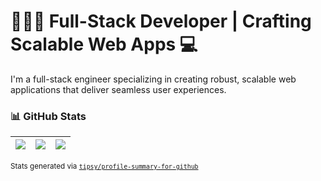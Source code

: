 # 👳🏻‍♂️ Full-Stack Developer | Crafting Scalable Web Apps 💻

I'm a full-stack engineer specializing in creating robust, scalable web applications that deliver seamless user experiences.

### 📊 GitHub Stats

|![](https://github-profile-summary-cards.vercel.app/api/cards/stats?username=JagroopBagri&theme=dracula)|![](https://github-profile-summary-cards.vercel.app/api/cards/repos-per-language?username=JagroopBagri&theme=dracula)|![](https://github-profile-summary-cards.vercel.app/api/cards/most-commit-language?username=JagroopBagri&theme=dracula)|
|-----|------|------|
 
<sub>Stats generated via [`tipsy/profile-summary-for-github`](https://github.com/tipsy/profile-summary-for-github)</sub>

<!--
**JagroopBagri/JagroopBagri** is a ✨ _special_ ✨ repository because its `README.md` (this file) appears on your GitHub profile.

Here are some ideas to get you started:

- 🔭 I’m currently working on ...
- 🌱 I’m currently learning ...
- 👯 I’m looking to collaborate on ...
- 🤔 I’m looking for help with ...
- 💬 Ask me about ...
- 📫 How to reach me: ...
- 😄 Pronouns: ...
- ⚡ Fun fact: ...

I'm a self-taught software engineer with more than three years of professional experience. Originally coming from a medical background, my journey into software development began out of curiosity and a genuine passion for technology and problem-solving. Currently, I specialize in creating robust, scalable web applications that deliver seamless user experiences.

-->

<!--

